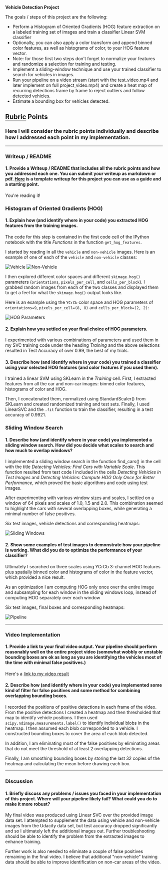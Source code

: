 **Vehicle Detection Project**

The goals / steps of this project are the following:

* Perform a Histogram of Oriented Gradients (HOG) feature extraction on a labeled training set of images and train a classifier Linear SVM classifier
* Optionally, you can also apply a color transform and append binned color features, as well as histograms of color, to your HOG feature vector.
* Note: for those first two steps don't forget to normalize your features and randomize a selection for training and testing.
* Implement a sliding-window technique and use your trained classifier to search for vehicles in images.
* Run your pipeline on a video stream (start with the test_video.mp4 and later implement on full project_video.mp4) and create a heat map of recurring detections frame by frame to reject outliers and follow detected vehicles.
* Estimate a bounding box for vehicles detected.

## [Rubric](https://review.udacity.com/#!/rubrics/513/view) Points
### Here I will consider the rubric points individually and describe how I addressed each point in my implementation.  

---
### Writeup / README

#### 1. Provide a Writeup / README that includes all the rubric points and how you addressed each one.  You can submit your writeup as markdown or pdf.  [Here](https://github.com/udacity/CarND-Vehicle-Detection/blob/master/writeup_template.md) is a template writeup for this project you can use as a guide and a starting point.  

You're reading it!

### Histogram of Oriented Gradients (HOG)

#### 1. Explain how (and identify where in your code) you extracted HOG features from the training images.

The code for this step is contained in the first code cell of the IPython notebook with the title *Functions* in the function `get_hog_features`.

I started by reading in all the `vehicle` and `non-vehicle` images.  Here is an example of one of each of the `vehicle` and `non-vehicle` classes:

![Vehicle](./output_images/image0036.png)
![Non-Vehicle](./output_images/extra17.png)

I then explored different color spaces and different `skimage.hog()` parameters (`orientations`, `pixels_per_cell`, and `cells_per_block`).  I grabbed random images from each of the two classes and displayed them to get a feel for what the `skimage.hog()` output looks like.

Here is an example using the `YCrCb` color space and HOG parameters of `orientations=9`, `pixels_per_cell=(8, 8)` and `cells_per_block=(2, 2)`:

![HOG Parameters](./output_images/car-notcar-hog.png)


#### 2. Explain how you settled on your final choice of HOG parameters.

I experimented with various combinations of parameters and used them in my SVC training code under the heading *Training* and the above selections resulted in Test Accuracy of over 0.99, the best of my trials.

#### 3. Describe how (and identify where in your code) you trained a classifier using your selected HOG features (and color features if you used them).

I trained a linear SVM using SKLearn in the *Training* cell. First, I extracted features from all the car and non-car images: binned color features, histograms of color and HOG.

Then, I concatenated them, normalized using StandardScaler() from SKLearn and created randomized training and test sets. Finally, I used LinearSVC and the `.fit` function to train the classifier, resulting in a test accuracy of 0.9921.

### Sliding Window Search

#### 1. Describe how (and identify where in your code) you implemented a sliding window search.  How did you decide what scales to search and how much to overlap windows?

I implemented a sliding window search in the function find_cars() in the cell with the title *Detecting Vehicles: Find Cars with Variable Scale*. This function resulted from test code I included in the cells *Detecting Vehicles in Test Images* and *Detecting Vehicles: Compute HOG Only Once for Better Performance*, which proved the basic algorithms and code using test images.

After experimenting with various window sizes and scales, I settled on a window of 64 pixels and scales of 1.0, 1.5 and 2.0. This combination seemed to highlight the cars with several overlapping boxes, while generating a minimal number of false positives.

Six test images, vehicle detections and corresponding heatmaps:

![Sliding Windows](./output_images/sliding_windows.png)

#### 2. Show some examples of test images to demonstrate how your pipeline is working.  What did you do to optimize the performance of your classifier?

Ultimately I searched on three scales using YCrCb 3-channel HOG features plus spatially binned color and histograms of color in the feature vector, which provided a nice result.

As an optimization I am computing HOG only once over the entire image and subsampling for each window in the sliding windows loop, instead of computing HOG separately over each window

Six test images, final boxes and corresponding heatmaps:

![Pipeline](./output_images/pipeline.png)

---

### Video Implementation

#### 1. Provide a link to your final video output.  Your pipeline should perform reasonably well on the entire project video (somewhat wobbly or unstable bounding boxes are ok as long as you are identifying the vehicles most of the time with minimal false positives.)

Here's a [link to my video result](./test.mp4)


#### 2. Describe how (and identify where in your code) you implemented some kind of filter for false positives and some method for combining overlapping bounding boxes.

I recorded the positions of positive detections in each frame of the video.  From the positive detections I created a heatmap and then thresholded that map to identify vehicle positions.  I then used `scipy.ndimage.measurements.label()` to identify individual blobs in the heatmap.  I then assumed each blob corresponded to a vehicle.  I constructed bounding boxes to cover the area of each blob detected.

In addition, I am eliminating most of the false positives by eliminating areas that do not meet the threshold of at least 2 overlapping detections.

Finally, I am smoothing bounding boxes by storing the last 32 copies of the heatmap and calculating the mean before drawing each box.

---

### Discussion

#### 1. Briefly discuss any problems / issues you faced in your implementation of this project.  Where will your pipeline likely fail?  What could you do to make it more robust?

My final video was produced using Linear SVC over the provided image data set. I attempted to supplement the data using vehicle and non-vehicle images from the Udacity data set, but test accuracy dropped significantly and so I ultimately left the additional images out. Further troubleshooting should be able to identify the problem from the extracted images to enhance training.

Further work is also needed to eliminate a couple of false positives remaining in the final video. I believe that additional "non-vehicle" training data should be able to improve identification on non-car areas of the video.
